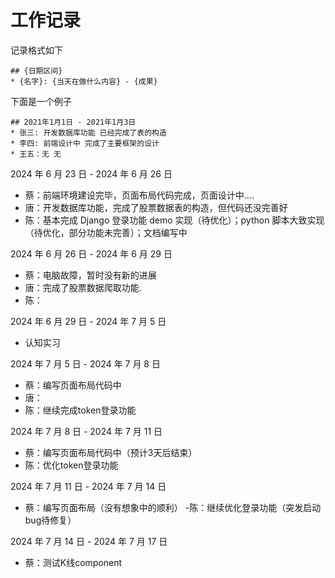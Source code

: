 # 工作记录

记录格式如下

```
## {日期区间}
* {名字}: {当天在做什么内容} - {成果}
```

下面是一个例子

```
## 2021年1月1日 - 2021年1月3日
* 张三: 开发数据库功能 已经完成了表的构造
* 李四: 前端设计中 完成了主要框架的设计
* 王五：无 无
```

2024 年 6 月 23 日 - 2024 年 6 月 26 日
- 蔡：前端环境建设完毕，页面布局代码完成，页面设计中....
- 唐：开发数据库功能，完成了股票数据表的构造，但代码还没完善好
- 陈：基本完成 Django 登录功能 demo 实现（待优化）；python 脚本大致实现（待优化，部分功能未完善）；文档编写中

2024 年 6 月 26 日 - 2024 年 6 月 29 日
- 蔡：电脑故障，暂时没有新的进展
- 唐：完成了股票数据爬取功能.
- 陈：

2024 年 6 月 29 日 - 2024 年 7 月 5 日
- 认知实习

2024 年 7 月 5 日 - 2024 年 7 月 8 日
- 蔡：编写页面布局代码中
- 唐：
- 陈：继续完成token登录功能

2024 年 7 月 8 日 - 2024 年 7 月 11 日
- 蔡：编写页面布局代码中（预计3天后结束）
- 陈：优化token登录功能

2024 年 7 月 11 日 - 2024 年 7 月 14 日
- 蔡：编写页面布局（没有想象中的顺利）
-陈：继续优化登录功能（突发启动bug待修复）

2024 年 7 月 14 日 - 2024 年 7 月 17 日
- 蔡：测试K线component
